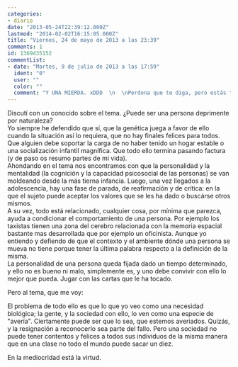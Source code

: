 ```yaml
---
categories:
- diario
date: "2013-05-24T22:39:12.000Z"
lastmod: "2014-02-02T16:15:05.000Z"
title: "Viernes, 24 de mayo de 2013 a las 23:39"
comments: 1
id: 1369435152
commentList:
- date: "Martes, 9 de julio de 2013 a las 17:59"
  ident: "0"
  user: ""
  color: ""
  comment: "Y UNA MIERDA. xDDD  \n  \nPerdona que te diga, pero estás totalmente equivocado. Lo que te mantiene en esa postura es la propia fe que tienes en ella. Si le dieras la vuelta a esa creencia y mantuvieras la firmeza con la que defiendes la actual, acabarías haciendo realidad esa creencia, la vivirías y sería una prueba de la vida tiene un sentido: el que le decides imponer en cada momento.  \n  \nNo es el paso de los años lo que endurece y envejece al cerebro, son las ideas. Nadie es deprimente (aunque creo que querías decir \"deprimible\") por naturaleza. Sería como decir a las gordas que no podrán correr nunca un kilómetro sin parar o decirle a los feos que no le gustarán a casi nadie. Y todos sabemos que eso es mentira, lo que le impide correr tanto a una gorda y lo que le impide ligar a un feo no es su condición física, sino la psicológica. He visto gordas adelgazar más rápido que asar manteca y a feos ligar más que un puto chulo de playa. ¿Qué se lo impide a quien no puede? Su negación, su falta de voluntad, su rechazo al autoconocimiento y la resistencia a un posible cambio.  \n  \nNi más ni menos."
---
```


Discutí con un conocido sobre el tema. ¿Puede ser una persona deprimente por naturaleza?  
 Yo siempre he defendido que sí, que la genética juega a favor de ello cuando la situación así lo requiera, que no hay finales felices para todos. Que alguien debe soportar la carga de no haber tenido un hogar estable o una socialización infantil magnífica. Que todo ello termina pasando factura (y de paso os resumo partes de mi vida).  
Ahondando en el tema nos encontramos con que la personalidad y la mentalidad (la cognición y la capacidad psicosocial de las personas) se van moldeando desde la más tierna infancia. Luego, una vez llegados a la adolescencia, hay una fase de parada, de reafirmación y de crítica: en la que el sujeto puede aceptar los valores que se les ha dado o buscárse otros mismos.   
A su vez, todo está relacionado, cualquier cosa, por mínima que parezca, ayuda a condicionar el comportamiento de una persona. Por ejemplo los taxistas tienen una zona del cerebro relacionada con la memoria espacial bastante mas desarrollada que por ejemplo un oficinista. Aunque yo entiendo y defiendo de que el contexto y el ambiente dónde una persona se mueva no tiene porque tener la última palabra respecto a la definición de la misma.  
La personalidad de una persona queda fijada dado un tiempo determinado, y ello no es bueno ni malo, simplemente es, y uno debe convivir con ello lo mejor que pueda. Jugar con las cartas que le ha tocado.  
  
Pero al tema, que me voy:  
  
 El problema de todo ello es que lo que yo veo como una necesidad biológica; la gente, y la sociedad con ello, lo ven como una especie de "avería". Ciertamente puede ser que lo sea, que estemos averiados. Quizás, y la resignación a reconocerlo sea parte del fallo. Pero una sociedad no puede tener contentos y felices a todos sus individuos de la misma manera que en una clase no todo el mundo puede sacar un diez.  
  
 En la mediocridad está la virtud.